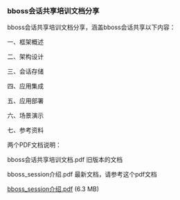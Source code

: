 ### bboss会话共享培训文档分享

bboss会话共享培训文档分享，涵盖bboss会话共享以下内容：

一、框架概述

二、架构设计

三、会话存储

四、应用集成

五、应用部署

六、场景演示

七、参考资料

两个PDF文档说明：

bboss会话共享培训文档.pdf 旧版本的文档

bboss_session介绍.pdf 最新文档，请参考这个pdf文档

[bboss_session介绍.pdf](http://dl.iteye.com/topics/download/5477f5db-9bc6-38c0-b26c-e86cba7e3a53) (6.3 MB)